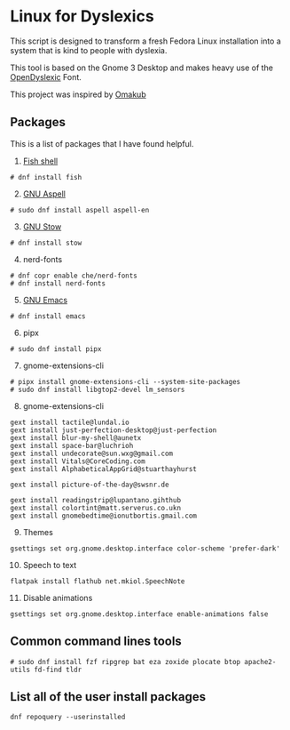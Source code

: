 # Linux for Dyslexics

This script is designed to transform a fresh Fedora Linux installation
into a system that is kind to people with dyslexia.

This tool is based on the Gnome 3 Desktop and makes heavy use of the
[OpenDyslexic](https://opendyslexic.org/) Font.

This project was inspired by [Omakub](https://omakub.org/)

## Packages

This is a list of packages that I have found helpful.


1. [Fish shell](https://fishshell.com/)

```shell
# dnf install fish
```

2. [GNU Aspell](http://aspell.net/)

```shell
# sudo dnf install aspell aspell-en
```

3. [GNU Stow](https://www.gnu.org/software/stow/)

```shell
# dnf install stow
```

4. nerd-fonts

```shell
# dnf copr enable che/nerd-fonts
# dnf install nerd-fonts
```

5. [GNU Emacs](https://www.gnu.org/software/emacs/)

```shell
# dnf install emacs
```

6.  pipx

```
# sudo dnf install pipx
```

7. gnome-extensions-cli

```shell
# pipx install gnome-extensions-cli --system-site-packages
# sudo dnf install libgtop2-devel lm_sensors
```

8. gnome-extensions-cli

```shell
gext install tactile@lundal.io
gext install just-perfection-desktop@just-perfection
gext install blur-my-shell@aunetx
gext install space-bar@luchrioh
gext install undecorate@sun.wxg@gmail.com
gext install Vitals@CoreCoding.com
gext install AlphabeticalAppGrid@stuarthayhurst

gext install picture-of-the-day@swsnr.de

gext install readingstrip@lupantano.gihthub
gext install colortint@matt.serverus.co.ukn
gext install gnomebedtime@ionutbortis.gmail.com
```

9. Themes

```shell
gsettings set org.gnome.desktop.interface color-scheme 'prefer-dark'
```

10. Speech to text

```shell
flatpak install flathub net.mkiol.SpeechNote
```

11. Disable animations

```shell
gsettings set org.gnome.desktop.interface enable-animations false
```

## Common command lines tools

```shell
# sudo dnf install fzf ripgrep bat eza zoxide plocate btop apache2-utils fd-find tldr
```

## List all of the user install packages

```shell
dnf repoquery --userinstalled
```
